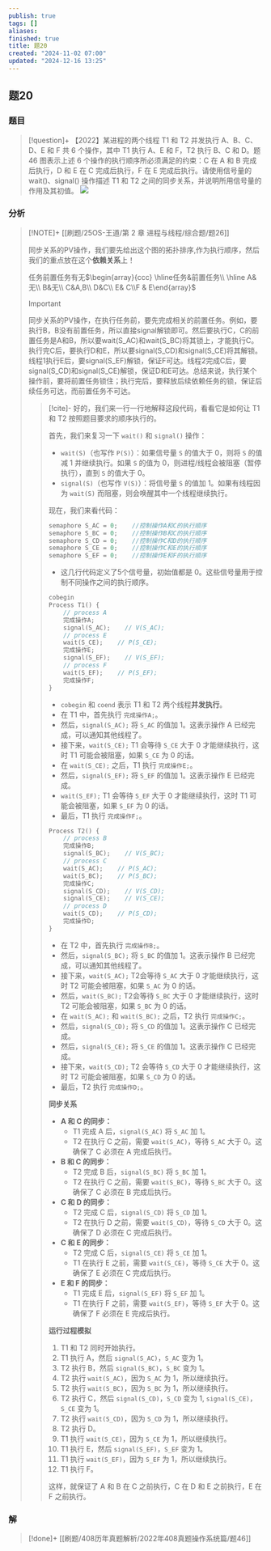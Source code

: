 ```yaml
---
publish: true
tags: []
aliases: 
finished: true
title: 题20
created: "2024-11-02 07:00"
updated: "2024-12-16 13:25"
---
```

## 题20
### 题目
> [!question]+
> 【2022】某进程的两个线程 T1 和 T2 并发执行 A、B、C、D、E 和 F 共 6 个操作，其中 T1 执行 A、E 和 F，T2 执行 B、C 和 D。题 46 图表示上述 6 个操作的执行顺序所必须满足的约束：C 在 A 和 B 完成后执行，D 和 E 在 C 完成后执行，F 在 E 完成后执行。请使用信号量的 wait()、signal() 操作描述 T1 和 T2 之间的同步关系，并说明所用信号量的作用及其初值。
> ![](https://img.hwenyi.live/202412162035399.webp)
### 分析
> [!NOTE]+
> [[刷题/25OS-王道/第 2 章 进程与线程/综合题/题26]]
> 
> 同步关系的PV操作，我们要先给出这个图的拓扑排序,作为执行顺序，然后我们的重点放在这个**依赖关系**上！
> 
> 任务前置任务有无$\begin{array}{ccc} \hline任务&前置任务\\ \hline A& 无\\ B&无\\ C&A,B\\ D&C\\ E& C\\F & E\end{array}$
> 
> > [!important]
> > 同步关系的PV操作，在执行任务前，要先完成相关的前置任务。例如，要执行B，B没有前置任务，所以直接signal解锁即可。然后要执行C，C的前置任务是A和B，所以要wait(S_AC)和wait(S_BC)将其锁上，才能执行C。执行完C后，要执行D和E，所以要signal(S_CD)和signal(S_CE)将其解锁。线程1执行E后，要signal(S_EF)解锁，保证F可达。线程2完成C后，要signal(S_CD)和signal(S_CE)解锁，保证D和E可达。总结来说，执行某个操作前，要将前置任务锁住；执行完后，要释放后续依赖任务的锁，保证后续任务可达，而前置任务不可达。
> 
> > [!cite]-
> > 好的，我们来一行一行地解释这段代码，看看它是如何让 T1 和 T2 按照题目要求的顺序执行的。
> > 
> > 首先，我们来复习一下 `wait()` 和 `signal()` 操作：
> > 
> > - `wait(S)`（也写作 `P(S)`）：如果信号量 `S` 的值大于 0，则将 `S` 的值减 1 并继续执行。如果 `S` 的值为 0，则进程/线程会被阻塞（暂停执行），直到 `S` 的值大于 0。
> > - `signal(S)`（也写作 `V(S)`）：将信号量 `S` 的值加 1。如果有线程因为 `wait(S)` 而阻塞，则会唤醒其中一个线程继续执行。
> > 
> > 现在，我们来看代码：
> > 
> > ```cpp
> > semaphore S_AC = 0;    //控制操作A和C的执行顺序
> > semaphore S_BC = 0;    //控制操作B和C的执行顺序
> > semaphore S_CD = 0;    //控制操作C和D的执行顺序
> > semaphore S_CE = 0;    //控制操作C和E的执行顺序
> > semaphore S_EF = 0;    //控制操作E和F的执行顺序
> > ```
> > 
> > - 这几行代码定义了5个信号量，初始值都是 0。这些信号量用于控制不同操作之间的执行顺序。
> > 
> > ```cpp
> > cobegin
> > Process T1() {
> >     // process A
> >     完成操作A;
> >     signal(S_AC);    // V(S_AC);
> >     // process E
> >     wait(S_CE);    // P(S_CE);
> >     完成操作E;
> >     signal(S_EF);    // V(S_EF);
> >     // process F
> >     wait(S_EF);    // P(S_EF);
> >     完成操作F;
> > }
> > ```
> > 
> > - `cobegin` 和 `coend` 表示 T1 和 T2 两个线程**并发执行**。
> > - 在 T1 中，首先执行 `完成操作A;`。
> > - 然后，`signal(S_AC);` 将 `S_AC` 的值加 1。这表示操作 A 已经完成，可以通知其他线程了。
> > - 接下来，`wait(S_CE);` T1 会等待 `S_CE` 大于 0 才能继续执行，这时 T1 可能会被阻塞，如果 `S_CE` 为 0 的话。
> > - 在 `wait(S_CE);` 之后，T1 执行 `完成操作E;`。
> > - 然后，`signal(S_EF);` 将 `S_EF` 的值加 1。这表示操作 E 已经完成。
> > - `wait(S_EF);` T1 会等待 `S_EF` 大于 0 才能继续执行，这时 T1 可能会被阻塞，如果 `S_EF` 为 0 的话。
> > - 最后，T1 执行 `完成操作F;`。
> > 
> > ```cpp
> > Process T2() {
> >     // process B
> >     完成操作B;
> >     signal(S_BC);    // V(S_BC);
> >     // process C
> >     wait(S_AC);    // P(S_AC);
> >     wait(S_BC);    // P(S_BC);
> >     完成操作C;
> >     signal(S_CD);    // V(S_CD);
> >     signal(S_CE);    // V(S_CE);
> >     // process D
> >     wait(S_CD);    // P(S_CD);
> >     完成操作D;
> > }
> > ```
> > 
> > - 在 T2 中，首先执行 `完成操作B;`。
> > - 然后，`signal(S_BC);` 将 `S_BC` 的值加 1。这表示操作 B 已经完成，可以通知其他线程了。
> > - 接下来，`wait(S_AC);` T2会等待 `S_AC` 大于 0 才能继续执行，这时 T2 可能会被阻塞，如果 `S_AC` 为 0 的话。
> > - 然后，`wait(S_BC);` T2会等待 `S_BC` 大于 0 才能继续执行，这时 T2 可能会被阻塞，如果 `S_BC` 为 0 的话。
> > - 在 `wait(S_AC);` 和 `wait(S_BC);` 之后，T2 执行 `完成操作C;`。
> > - 然后，`signal(S_CD);` 将 `S_CD` 的值加 1。这表示操作 C 已经完成。
> > - 然后，`signal(S_CE);` 将 `S_CE` 的值加 1。这表示操作 C 已经完成。
> > - 接下来，`wait(S_CD);` T2 会等待 `S_CD` 大于 0 才能继续执行，这时 T2 可能会被阻塞，如果 `S_CD` 为 0 的话。
> > - 最后，T2 执行 `完成操作D;`。
> > 
> > **同步关系**
> > 
> > - **A 和 C 的同步：**
> >     - T1 完成 A 后，`signal(S_AC)` 将 `S_AC` 加 1。
> >     - T2 在执行 C 之前，需要 `wait(S_AC)`，等待 `S_AC` 大于 0。这确保了 C 必须在 A 完成后执行。
> > - **B 和 C 的同步：**
> >     - T2 完成 B 后，`signal(S_BC)` 将 `S_BC` 加 1。
> >     - T2 在执行 C 之前，需要 `wait(S_BC)`，等待 `S_BC` 大于 0。这确保了 C 必须在 B 完成后执行。
> > - **C 和 D 的同步：**
> >     - T2 完成 C 后，`signal(S_CD)` 将 `S_CD` 加 1。
> >     - T2 在执行 D 之前，需要 `wait(S_CD)`，等待 `S_CD` 大于 0。这确保了 D 必须在 C 完成后执行。
> > - **C 和 E 的同步：**
> >     - T2 完成 C 后，`signal(S_CE)` 将 `S_CE` 加 1。
> >     - T1 在执行 E 之前，需要 `wait(S_CE)`，等待 `S_CE` 大于 0。这确保了 E 必须在 C 完成后执行。
> > - **E 和 F 的同步：**
> >     - T1 完成 E 后，`signal(S_EF)` 将 `S_EF` 加 1。
> >     - T1 在执行 F 之前，需要 `wait(S_EF)`，等待 `S_EF` 大于 0。这确保了 F 必须在 E 完成后执行。
> > 
> > **运行过程模拟**
> > 
> > 1. T1 和 T2 同时开始执行。
> > 2. T1 执行 A，然后 `signal(S_AC)`，`S_AC` 变为 1。
> > 3. T2 执行 B，然后 `signal(S_BC)`，`S_BC` 变为 1。
> > 4. T2 执行 `wait(S_AC)`，因为 `S_AC` 为 1，所以继续执行。
> > 5. T2 执行 `wait(S_BC)`，因为 `S_BC` 为 1，所以继续执行。
> > 6. T2 执行 C，然后 `signal(S_CD)`，`S_CD` 变为 1, `signal(S_CE)`，`S_CE` 变为 1。
> > 7. T2 执行 `wait(S_CD)`，因为 `S_CD` 为 1，所以继续执行。
> > 8. T2 执行 D。
> > 9. T1 执行 `wait(S_CE)`，因为 `S_CE` 为 1，所以继续执行。
> > 10. T1 执行 E，然后 `signal(S_EF)`，`S_EF` 变为 1。
> > 11. T1 执行 `wait(S_EF)`，因为 `S_EF` 为 1，所以继续执行。
> > 12. T1 执行 F。
> > 
> > 这样，就保证了 A 和 B 在 C 之前执行，C 在 D 和 E 之前执行，E 在 F 之前执行。
### 解
> [!done]+
> [[刷题/408历年真题解析/2022年408真题操作系统篇/题46]]